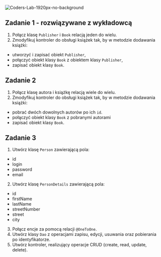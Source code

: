 ![Coders-Lab-1920px-no-background](https://user-images.githubusercontent.com/30623667/104709394-2cabee80-571f-11eb-9518-ea6a794e558e.png)


## Zadanie 1 - rozwiązywane z wykładowcą

1. Połącz klasę `Publisher` i `Book` relacją jeden do wielu.
2. Zmodyfikuj kontroler do obsługi książek tak, by w metodzie dodawania książki:
- utworzyć i zapisać obiekt `Publisher`,
- połączyć obiekt klasy `Book` z obiektem klasy `Publisher`,
- zapisać obiekt klasy `Book`.


## Zadanie 2

1. Połącz klasę autora i książkę relacją wiele do wielu.
2. Zmodyfikuj kontroler do obsługi książek tak, by w metodzie dodawania książki:
- pobrać dwóch dowolnych autorów po ich `id`.
- połączyć obiekt klasy `Book` z pobranymi autorami
- zapisać obiekt klasy `Book`.


## Zadanie 3

1. Utwórz klasę `Person` zawierającą pola:
- id 
- login
- password
- email

2. Utwórz klasę `PersonDetails` zawierającą pola:
- id 
- firstName
- lastName
- streetNumber
- street
- city

3. Połącz encje za pomocą relacji `@OneToOne`.
4. Utwórz klasy `Dao` z operacjami zapisu, edycji, usuwania oraz pobierania po identyfikatorze.
5. Utwórz kontroler, realizujący operacje CRUD (create, read, update, delete).
